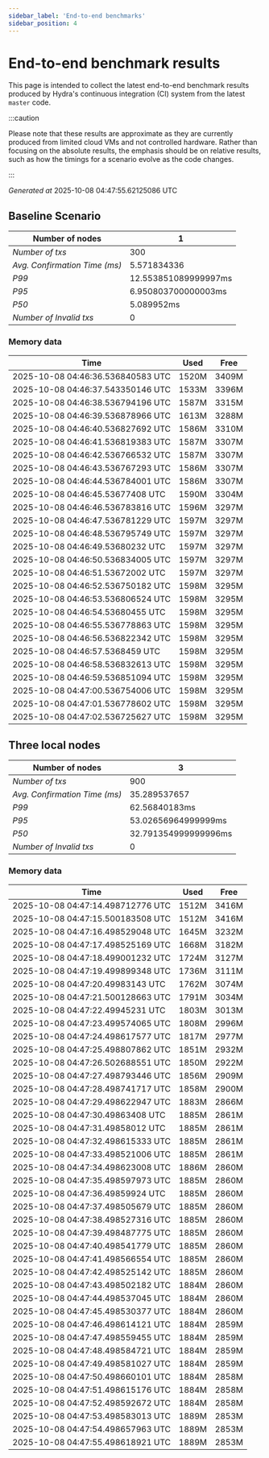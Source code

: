 ```yaml
--- 
sidebar_label: 'End-to-end benchmarks' 
sidebar_position: 4 
--- 
```


# End-to-end benchmark results 

This page is intended to collect the latest end-to-end benchmark  results produced by Hydra's continuous integration (CI) system from  the latest `master` code.

:::caution

Please note that these results are approximate  as they are currently produced from limited cloud VMs and not controlled hardware.  Rather than focusing on the absolute results,   the emphasis should be on relative results,  such as how the timings for a scenario evolve as the code changes.

:::

_Generated at_  2025-10-08 04:47:55.62125086 UTC


## Baseline Scenario



| Number of nodes |  1 | 
| -- | -- |
| _Number of txs_ | 300 |
| _Avg. Confirmation Time (ms)_ | 5.571834336 |
| _P99_ | 12.553851089999997ms |
| _P95_ | 6.950803700000003ms |
| _P50_ | 5.089952ms |
| _Number of Invalid txs_ | 0 |
      

### Memory data 

 | Time | Used | Free | 
|------------------------------------|------|------|
 | 2025-10-08 04:46:36.536840583 UTC | 1520M | 3409M | 
 | 2025-10-08 04:46:37.543350146 UTC | 1533M | 3396M | 
 | 2025-10-08 04:46:38.536794196 UTC | 1587M | 3315M | 
 | 2025-10-08 04:46:39.536878966 UTC | 1613M | 3288M | 
 | 2025-10-08 04:46:40.536827692 UTC | 1586M | 3310M | 
 | 2025-10-08 04:46:41.536819383 UTC | 1587M | 3307M | 
 | 2025-10-08 04:46:42.536766532 UTC | 1587M | 3307M | 
 | 2025-10-08 04:46:43.536767293 UTC | 1586M | 3307M | 
 | 2025-10-08 04:46:44.536784001 UTC | 1586M | 3307M | 
 | 2025-10-08 04:46:45.53677408 UTC | 1590M | 3304M | 
 | 2025-10-08 04:46:46.536783816 UTC | 1596M | 3297M | 
 | 2025-10-08 04:46:47.536781229 UTC | 1597M | 3297M | 
 | 2025-10-08 04:46:48.536795749 UTC | 1597M | 3297M | 
 | 2025-10-08 04:46:49.53680232 UTC | 1597M | 3297M | 
 | 2025-10-08 04:46:50.536834005 UTC | 1597M | 3297M | 
 | 2025-10-08 04:46:51.53672002 UTC | 1597M | 3297M | 
 | 2025-10-08 04:46:52.536750182 UTC | 1598M | 3295M | 
 | 2025-10-08 04:46:53.536806524 UTC | 1598M | 3295M | 
 | 2025-10-08 04:46:54.53680455 UTC | 1598M | 3295M | 
 | 2025-10-08 04:46:55.536778863 UTC | 1598M | 3295M | 
 | 2025-10-08 04:46:56.536822342 UTC | 1598M | 3295M | 
 | 2025-10-08 04:46:57.5368459 UTC | 1598M | 3295M | 
 | 2025-10-08 04:46:58.536832613 UTC | 1598M | 3295M | 
 | 2025-10-08 04:46:59.536851094 UTC | 1598M | 3295M | 
 | 2025-10-08 04:47:00.536754006 UTC | 1598M | 3295M | 
 | 2025-10-08 04:47:01.536778602 UTC | 1598M | 3295M | 
 | 2025-10-08 04:47:02.536725627 UTC | 1598M | 3295M | 


## Three local nodes



| Number of nodes |  3 | 
| -- | -- |
| _Number of txs_ | 900 |
| _Avg. Confirmation Time (ms)_ | 35.289537657 |
| _P99_ | 62.56840183ms |
| _P95_ | 53.02656964999999ms |
| _P50_ | 32.791354999999996ms |
| _Number of Invalid txs_ | 0 |
      

### Memory data 

 | Time | Used | Free | 
|------------------------------------|------|------|
 | 2025-10-08 04:47:14.498712776 UTC | 1512M | 3416M | 
 | 2025-10-08 04:47:15.500183508 UTC | 1512M | 3416M | 
 | 2025-10-08 04:47:16.498529048 UTC | 1645M | 3232M | 
 | 2025-10-08 04:47:17.498525169 UTC | 1668M | 3182M | 
 | 2025-10-08 04:47:18.499001232 UTC | 1724M | 3127M | 
 | 2025-10-08 04:47:19.499899348 UTC | 1736M | 3111M | 
 | 2025-10-08 04:47:20.49983143 UTC | 1762M | 3074M | 
 | 2025-10-08 04:47:21.500128663 UTC | 1791M | 3034M | 
 | 2025-10-08 04:47:22.49945231 UTC | 1803M | 3013M | 
 | 2025-10-08 04:47:23.499574065 UTC | 1808M | 2996M | 
 | 2025-10-08 04:47:24.498617577 UTC | 1817M | 2977M | 
 | 2025-10-08 04:47:25.498807862 UTC | 1851M | 2932M | 
 | 2025-10-08 04:47:26.502688551 UTC | 1850M | 2922M | 
 | 2025-10-08 04:47:27.498793446 UTC | 1856M | 2909M | 
 | 2025-10-08 04:47:28.498741717 UTC | 1858M | 2900M | 
 | 2025-10-08 04:47:29.498622947 UTC | 1883M | 2866M | 
 | 2025-10-08 04:47:30.49863408 UTC | 1885M | 2861M | 
 | 2025-10-08 04:47:31.49858012 UTC | 1885M | 2861M | 
 | 2025-10-08 04:47:32.498615333 UTC | 1885M | 2861M | 
 | 2025-10-08 04:47:33.498521006 UTC | 1885M | 2861M | 
 | 2025-10-08 04:47:34.498623008 UTC | 1886M | 2860M | 
 | 2025-10-08 04:47:35.498597973 UTC | 1885M | 2860M | 
 | 2025-10-08 04:47:36.49859924 UTC | 1885M | 2860M | 
 | 2025-10-08 04:47:37.498505679 UTC | 1885M | 2860M | 
 | 2025-10-08 04:47:38.498527316 UTC | 1885M | 2860M | 
 | 2025-10-08 04:47:39.498487775 UTC | 1885M | 2860M | 
 | 2025-10-08 04:47:40.498541779 UTC | 1885M | 2860M | 
 | 2025-10-08 04:47:41.498566554 UTC | 1885M | 2860M | 
 | 2025-10-08 04:47:42.498525142 UTC | 1885M | 2860M | 
 | 2025-10-08 04:47:43.498502182 UTC | 1884M | 2860M | 
 | 2025-10-08 04:47:44.498537045 UTC | 1884M | 2860M | 
 | 2025-10-08 04:47:45.498530377 UTC | 1884M | 2860M | 
 | 2025-10-08 04:47:46.498614121 UTC | 1884M | 2859M | 
 | 2025-10-08 04:47:47.498559455 UTC | 1884M | 2859M | 
 | 2025-10-08 04:47:48.498584721 UTC | 1884M | 2859M | 
 | 2025-10-08 04:47:49.498581027 UTC | 1884M | 2859M | 
 | 2025-10-08 04:47:50.498660101 UTC | 1884M | 2858M | 
 | 2025-10-08 04:47:51.498615176 UTC | 1884M | 2858M | 
 | 2025-10-08 04:47:52.498592672 UTC | 1884M | 2858M | 
 | 2025-10-08 04:47:53.498583013 UTC | 1889M | 2853M | 
 | 2025-10-08 04:47:54.498657963 UTC | 1889M | 2853M | 
 | 2025-10-08 04:47:55.498618921 UTC | 1889M | 2853M | 

